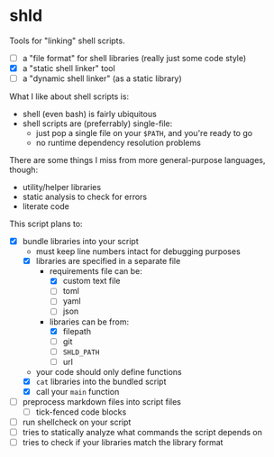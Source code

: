 # shld
Tools for "linking" shell scripts.
- [ ] a "file format" for shell libraries (really just some code style)
- [x] a "static shell linker" tool
- [ ] a "dynamic shell linker" (as a static library)

What I like about shell scripts is:
- shell (even bash) is fairly ubiquitous
- shell scripts are (preferrably) single-file:
  - just pop a single file on your `$PATH`, and you're ready to go
  - no runtime dependency resolution problems

There are some things I miss from more general-purpose languages, though:
- utility/helper libraries
- static analysis to check for errors
- literate code

This script plans to:
- [x] bundle libraries into your script
  - must keep line numbers intact for debugging purposes
  - [x] libraries are specified in a separate file
    - requirements file can be:
      - [x] custom text file
      - [ ] toml
      - [ ] yaml
      - [ ] json
    - libraries can be from:
      - [x] filepath
      - [ ] git
      - [ ] `SHLD_PATH`
      - [ ] url
  - your code should only define functions
  - [x] `cat` libraries into the bundled script
  - [x] call your `main` function
- [ ] preprocess markdown files into script files
  - [ ] tick-fenced code blocks
- [ ] run shellcheck on your script
- [ ] tries to statically analyze what commands the script depends on
- [ ] tries to check if your libraries match the library format
